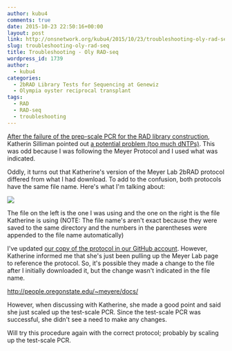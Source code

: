```yaml
---
author: kubu4
comments: true
date: 2015-10-23 22:50:16+00:00
layout: post
link: http://onsnetwork.org/kubu4/2015/10/23/troubleshooting-oly-rad-seq/
slug: troubleshooting-oly-rad-seq
title: Troubleshooting - Oly RAD-seq
wordpress_id: 1739
author:
  - kubu4
categories:
  - 2bRAD Library Tests for Sequencing at Genewiz
  - Olympia oyster reciprocal transplant
tags:
  - RAD
  - RAD-seq
  - troubleshooting
---
```


[After the failure of the prep-scale PCR for the RAD library construction](http://onsnetwork.org/kubu4/2015/10/13/pcr-oly-rad-seq-prep-scale-pcr/), Katherin Silliman pointed out [a potential problem (too much dNTPs)](http://onsnetwork.org/kubu4/2015/10/13/pcr-oly-rad-seq-prep-scale-pcr/#comments). This was odd because I was following the Meyer Protocol and I used what was indicated.

Oddly, it turns out that Katherine's version of the Meyer Lab 2bRAD protocol differed from what I had download. To add to the confusion, both protocols have the same file name. Here's what I'm talking about:

[![](http://eagle.fish.washington.edu/Arabidopsis/20151023_2bRAD_protocol_conflict.jpg)](http://eagle.fish.washington.edu/Arabidopsis/20151023_2bRAD_protocol_conflict.jpg)



The file on the left is the one I was using and the one on the right is the file Katherine is using (NOTE: The file name's aren't exact because they were saved to the same directory and the numbers in the parentheses were appended to the file name automatically)

I've updated [our copy of the protocol in our GitHub account](https://github.com/sr320/LabDocs/blob/master/protocols/External_Protocols/2bRAD_11Aug2015.pdf). However, Katherine informed me that she's just been pulling up the Meyer Lab page to reference the protocol. So, it's possible they made a change to the file after I initially downloaded it, but the change wasn't indicated in the file name.

http://people.oregonstate.edu/~meyere/docs/

However, when discussing with Katherine, she made a good point and said she just scaled up the test-scale PCR. Since the test-scale PCR was successful, she didn't see a need to make any changes.

Will try this procedure again with the correct protocol; probably by scaling up the test-scale PCR.
